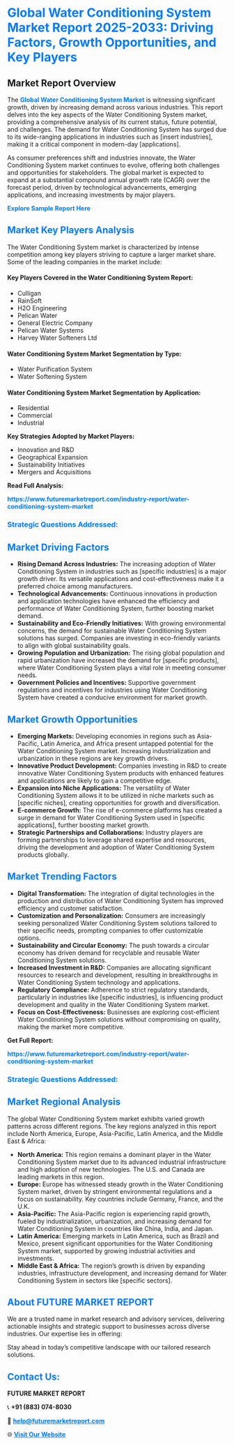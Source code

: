 <h1 style="color: #007BFF;">Global Water Conditioning System Market Report 2025-2033: Driving Factors, Growth Opportunities, and Key Players</h1>

<section id="overview">
<h2>Market Report Overview</h2>
<p>The <a href="https://www.futuremarketreport.com/industry-report/water-conditioning-system-market" style="color: #007BFF; text-decoration: none;"><strong>Global Water Conditioning System Market</strong></a> is witnessing significant growth, driven by increasing demand across various industries. This report delves into the key aspects of the Water Conditioning System market, providing a comprehensive analysis of its current status, future potential, and challenges. The demand for Water Conditioning System has surged due to its wide-ranging applications in industries such as [insert industries], making it a critical component in modern-day [applications].</p>
<p>As consumer preferences shift and industries innovate, the Water Conditioning System market continues to evolve, offering both challenges and opportunities for stakeholders. The global market is expected to expand at a substantial compound annual growth rate (CAGR) over the forecast period, driven by technological advancements, emerging applications, and increasing investments by major players.</p>
</section>

<section id="overview">
<p><a href="https://www.futuremarketreport.com/request-sample/reportId=88731" style="color: #007BFF; text-decoration: none;"><strong>Explore Sample Report Here</strong></a></p>
</section>

<section id="key-players">
<h2 style="color: #007BFF;">Market Key Players Analysis</h2>
<p>The Water Conditioning System market is characterized by intense competition among key players striving to capture a larger market share. Some of the leading companies in the market include:</p>
<h4>Key Players Covered in the Water Conditioning System Report:</h4>
<ul><li>Culligan</li><li>RainSoft</li><li>H2O Engineering</li><li>Pelican Water</li><li>General Electric Company</li><li>Pelican Water Systems</li><li>Harvey Water Softeners Ltd</li></ul>
<h4>Water Conditioning System Market Segmentation by Type:</h4>
<ul><li>Water Purification System</li><li>Water Softening System</li></ul>

<h4>Water Conditioning System Market Segmentation by Application:</h4>
<ul><li>Residential</li><li>Commercial</li><li>Industrial</li></ul>
<p><strong>Key Strategies Adopted by Market Players:</strong></p>
<ul>
<li>Innovation and R&D</li>
<li>Geographical Expansion</li>
<li>Sustainability Initiatives</li>
<li>Mergers and Acquisitions</li>
</ul>
</section>

<section>
<p><strong>Read Full Analysis: </strong></p><a href="https://www.futuremarketreport.com/industry-report/water-conditioning-system-market" style="color: #007BFF; text-decoration: none;"><strong>https://www.futuremarketreport.com/industry-report/water-conditioning-system-market</strong></a>
<h3 style="color: #007BFF;">Strategic Questions Addressed:</h3>
</section>

<section id="driving-factors">
<h2 style="color: #007BFF;">Market Driving Factors</h2>
<ul>
<li><strong>Rising Demand Across Industries:</strong> The increasing adoption of Water Conditioning System in industries such as [specific industries] is a major growth driver. Its versatile applications and cost-effectiveness make it a preferred choice among manufacturers.</li>
<li><strong>Technological Advancements:</strong> Continuous innovations in production and application technologies have enhanced the efficiency and performance of Water Conditioning System, further boosting market demand.</li>
<li><strong>Sustainability and Eco-Friendly Initiatives:</strong> With growing environmental concerns, the demand for sustainable Water Conditioning System solutions has surged. Companies are investing in eco-friendly variants to align with global sustainability goals.</li>
<li><strong>Growing Population and Urbanization:</strong> The rising global population and rapid urbanization have increased the demand for [specific products], where Water Conditioning System plays a vital role in meeting consumer needs.</li>
<li><strong>Government Policies and Incentives:</strong> Supportive government regulations and incentives for industries using Water Conditioning System have created a conducive environment for market growth.</li>
</ul>
</section>

<section id="growth-opportunities">
<h2 style="color: #007BFF;">Market Growth Opportunities</h2>
<ul>
<li><strong>Emerging Markets:</strong> Developing economies in regions such as Asia-Pacific, Latin America, and Africa present untapped potential for the Water Conditioning System market. Increasing industrialization and urbanization in these regions are key growth drivers.</li>
<li><strong>Innovative Product Development:</strong> Companies investing in R&D to create innovative Water Conditioning System products with enhanced features and applications are likely to gain a competitive edge.</li>
<li><strong>Expansion into Niche Applications:</strong> The versatility of Water Conditioning System allows it to be utilized in niche markets such as [specific niches], creating opportunities for growth and diversification.</li>
<li><strong>E-commerce Growth:</strong> The rise of e-commerce platforms has created a surge in demand for Water Conditioning System used in [specific applications], further boosting market growth.</li>
<li><strong>Strategic Partnerships and Collaborations:</strong> Industry players are forming partnerships to leverage shared expertise and resources, driving the development and adoption of Water Conditioning System products globally.</li>
</ul>
</section>

<section id="trending-factors">
<h2 style="color: #007BFF;">Market Trending Factors</h2>
<ul>
<li><strong>Digital Transformation:</strong> The integration of digital technologies in the production and distribution of Water Conditioning System has improved efficiency and customer satisfaction.</li>
<li><strong>Customization and Personalization:</strong> Consumers are increasingly seeking personalized Water Conditioning System solutions tailored to their specific needs, prompting companies to offer customizable options.</li>
<li><strong>Sustainability and Circular Economy:</strong> The push towards a circular economy has driven demand for recyclable and reusable Water Conditioning System solutions.</li>
<li><strong>Increased Investment in R&D:</strong> Companies are allocating significant resources to research and development, resulting in breakthroughs in Water Conditioning System technology and applications.</li>
<li><strong>Regulatory Compliance:</strong> Adherence to strict regulatory standards, particularly in industries like [specific industries], is influencing product development and quality in the Water Conditioning System market.</li>
<li><strong>Focus on Cost-Effectiveness:</strong> Businesses are exploring cost-efficient Water Conditioning System solutions without compromising on quality, making the market more competitive.</li>
</ul>
</section>

<section>
<p><strong>Get Full Report: </strong></p><a href="https://www.futuremarketreport.com/industry-report/water-conditioning-system-market" style="color: #007BFF; text-decoration: none;"><strong>https://www.futuremarketreport.com/industry-report/water-conditioning-system-market</strong></a>
<h3 style="color: #007BFF;">Strategic Questions Addressed:</h3>
</section>


<section id="regional-analysis">
<h2 style="color: #007BFF;">Market Regional Analysis</h2>
<p>The global Water Conditioning System market exhibits varied growth patterns across different regions. The key regions analyzed in this report include North America, Europe, Asia-Pacific, Latin America, and the Middle East & Africa:</p>
<ul>
<li><strong>North America:</strong> This region remains a dominant player in the Water Conditioning System market due to its advanced industrial infrastructure and high adoption of new technologies. The U.S. and Canada are leading markets in this region.</li>
<li><strong>Europe:</strong> Europe has witnessed steady growth in the Water Conditioning System market, driven by stringent environmental regulations and a focus on sustainability. Key countries include Germany, France, and the U.K.</li>
<li><strong>Asia-Pacific:</strong> The Asia-Pacific region is experiencing rapid growth, fueled by industrialization, urbanization, and increasing demand for Water Conditioning System in countries like China, India, and Japan.</li>
<li><strong>Latin America:</strong> Emerging markets in Latin America, such as Brazil and Mexico, present significant opportunities for the Water Conditioning System market, supported by growing industrial activities and investments.</li>
<li><strong>Middle East & Africa:</strong> The region’s growth is driven by expanding industries, infrastructure development, and increasing demand for Water Conditioning System in sectors like [specific sectors].</li>
</ul>
</section>

<footer>
<h2 style="color: #007BFF;">About FUTURE MARKET REPORT</h2>
<p>We are a trusted name in market research and advisory services, delivering actionable insights and strategic support to businesses across diverse industries. Our expertise lies in offering:</p>

<p>Stay ahead in today’s competitive landscape with our tailored research solutions.</p>

<h2 style="color: #007BFF;">Contact Us:</h2>
<p><strong>FUTURE MARKET REPORT</strong></p>
<p>📞 <strong>+91 (883) 074-8030</strong></p>
<p>📧 <strong><a href="mailto:help@futuremarketreport.com" style="color: #007BFF;">help@futuremarketreport.com</a></strong></p>
<p>🌐 <strong><a href="https://www.futuremarketreport.com/" style="color: #007BFF;">Visit Our Website</a></strong></p>
</footer>